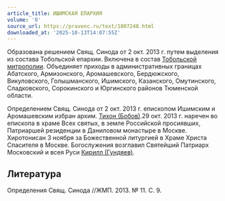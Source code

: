 ```yaml
---
article_title: ИШИМСКАЯ ЕПАРХИЯ
volume: '0'
source_url: https://pravenc.ru/text/1807248.html
downloaded_at: '2025-10-13T14:07:55Z'
---
```


Образована решением Свящ. Синода от 2 окт. 2013 г. путем выделения из состава Тобольской епархии. Включена в состав [Тобольской митрополии](<https://pravenc.ru/text/Тобольской митрополии.html>). Объединяет приходы в административных границах Абатского, Армизонского, Аромашевского, Бердюжского, Викуловского, Голышманского, Ишимского, Казанского, Омутинского, Сладковского, Сорокинского и Юргинского районов Тюменской области.

Определением Свящ. Синода от 2 окт. 2013 г. епископом Ишимским и Аромашевским избран архим. [Тихон (Бобов)](<https://pravenc.ru/text/Тихон (Бобов).html>).29 окт. 2013 г. наречен во епископа в храме Всех святых, в земле Российской просиявших, Патриаршей резиденции в Даниловом монастыре в Москве. Хиротонисан 3 ноября за Божественной литургией в Храме Христа Спасителя в Москве. Богослужения возглавил Святейший Патриарх Московский и всея Руси  [Кирилл (Гундяев)](<https://pravenc.ru/text/КИРИЛЛ  ПАТРИАРХ МОСКОВСКИЙ И ВСЕЯ РУСИ.html>).

## Литература

Определения Свящ. Синода //ЖМП. 2013. № 11. С. 9.
